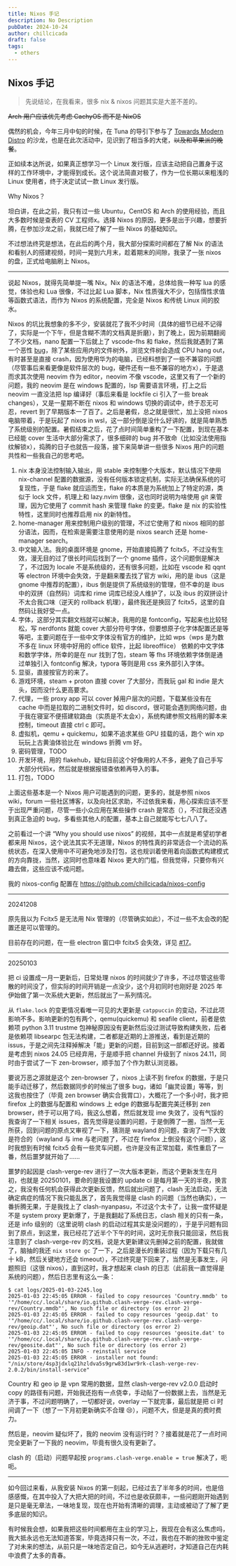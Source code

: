 ```yaml
---
title: Nixos 手记
description: No Description
pubDate: 2024-10-24
author: chillcicada
draft: false
tags:
  - others
---
```


## Nixos 手记

> 先说结论，在我看来，很多 nix & nixos 问题其实是大差不差的。

~~Arch 用户应该优先考虑 CachyOS 而不是 NixOS~~

偶然的机会，今年三月中旬的时候，在 Tuna 的导引下参与了 [Towards Modern Distro](https://tuna.moe/event/2024/towards-modern-distro/) 的沙龙，也是在此次活动中，见识到了相当多的大佬，~~以及和苹果派的晚餐~~。

正如续本达所说，如果真正想学习一个 Linux 发行版，应该主动把自己置身于这样的工作环境中，才能得到成长。这个说法简直对极了，作为一位长期以来粗浅的 Linux 使用者，终于决定试试一款 Linux 发行版。

Why Nixos？

坦白讲，在此之前，我只有过一些 Ubuntu，CentOS 和 Arch 的使用经验，而且大多数时候是查表的 CV 工程师x。选择 Nixos 的原因，更多是出于兴趣，想要折腾，在参加沙龙之前，我就已经了解了一些 Nixos 的基础知识。

不过想法终究是想法，在此后的两个月，我大部分探索时间都在了解 Nix 的语法和看别人的搭建视频，时间一晃到六月末，趁着期末的间隙，我录了一张 nixos 的盘，正式给电脑刷上 Nixos。

---

说起 Nixos，就得先简单提一嘴 Nix。Nix 的语法不难，总体给我一种写 lua 的感觉，体验也和 Lua 很像，不过比起 Lua 脚本，Nix 性质强大不少，包括惰性求值等函数式语法，而作为 Nixos 的系统配置，完全是 Nixos 和传统 Linux 间的胶水。

Nixos 的坑比我想象的多不少，安装就花了我不少时间（具体的细节已经不记得了，实际是一个下午，但是含糊不清的文档真是折磨），到了晚上，因为前期翻阅了不少文档，nano 配置一下后就上了 vscode-fhs 和 flake，然后我就遇到了第一个恶性 [bug](https://github.com/chillcicada/nixos-config/issues/5)，除了某些应用内的文件树外，浏览文件树会造成 CPU hang out，有时甚至是直接 crash，因为使用华为的电脑，已经料想到了一些不兼容的问题（尽管事后来看更像是软件层次的 bug，硬件还有一些不兼容的地方x），于是退而求其次使用 neovim 作为 editor，neovim 不像 vscode，这里又有了一个新的问题，我的 neovim 是在 windows 配置的，lsp 需要语言环境，打上之后 neovim 一直没法把 lsp 编译好（事后来看是 lockfile ci 引入了一些 break changes），又是一星期不断在 nixos 和 windows 切换的调试中，终于忍无可忍，revert 到了早期版本一了百了。之后是暑假，总之就是很忙，加上没把 nixos 电脑带着，于是玩起了 nixos in wsl，这一部分倒是没什么好讲的，就是简单熟悉了系统级别的配置。暑假结束之后，花了点时间简单重构了一下配置，到现在基本已经能 cover 生活中大部分需求了，很多细碎的 bug 并不致命（比如没法使用指纹解锁x），捣腾的日子也就告一段落，接下来简单讲一些很多 Nixos 用户的问题共性和一些我自己的思考吧。

1. nix 本身没法控制输入输出，用 stable 来控制整个大版本，默认情况下使用 nix-channel 配置的数据源，没有任何版本锁定机制，实际无法确保系统的可复现性，于是 flake 就应运而生，flake 的本质是为系统加上了特定的源，类似于 lock 文件，机理上和 lazy.nvim 很像，这也同时说明为啥使用 git 来管理，因为它使用了 commit hash 来管理 flake 的变更。flake 是 nix 的实验性特性，这里同时也推荐启用 nix 的新特性。
2. home-manager 用来控制用户级别的管理，不过它使用了和 nixos 相同的部分语法，因而，在检索是需要注意使用的是 nixos search 还是 home-manager search。
3. 中文输入法。我的桌面环境是 gnome，开始直接捣腾了 fcitx5，不过没有生效，漫无目的过了很长时间后找到了一个 gnome 插件，这个问题倒是解决了，不过因为 locale 不是系统级的，还有很多问题，比如在 vscode 和 qqnt 等 electron 环境中会失效，于是翻来覆去找了官方 wiki，用的是 ibus（这是 gnome 中推荐的配置），ibus 倒是提供了系统级别的管理，但不幸的是 ibus 中的双拼（自然码）词库和 rime 词库已经没人维护了，以及 ibus 的双拼设计不太合我口味（逆天的 rollback 机理），最终我还是换回了 fcitx5，这里的自然码让我好受一点。
4. 字体，这部分其实翻文档就可以解决，我用的是 fontconfig，写起来也比较轻松，写 nerdfonts 就能 cover 大部分符号字体，但要想原子化字体配置还是等等吧，主要问题在于一些中文字体没有官方的维护，比如 wps（wps 是为数不多在 linux 环境中好用的 office 软件，比起 libreoffiice） 依赖的中文字体和数学字体，所幸的是在 nur 找到了包，steam 等 fhs 环境依赖字体倒是通过单独引入 fontconfig 解决，typora 等则是用 css 来外部引入字体。
5. 显驱，直接按官方的来了。
6. 游戏环境，steam + proton 直接 cover 了大部分，而我玩 gal 和 indie 是大头，因而没什么更高要求。
7. 代理，一些 proxy app 可以 cover 掉用户层次的问题，下载某些没有在 cache 中而是拉取的二进制文件时，如 discord，很可能会遇到网络问题，由于我在寝室不便搭建软路由（实质是不太会x），系统构建参照文档用的脚本来控制，timeout 直接 ctrl c 即可。
8. 虚拟机，qemu + quickemu，如果不追求某些 GPU 挂载的话，跑个 win xp 玩玩上古黄油体验比在 windows 折腾 vm 好。
9. 密码管理，TODO
10. 开发环境，用的 flakehub，疑似目前这个好像用的人不多，避免了自己手写大部分代码x，然后就是根据报错查依赖再导入的事。
11. 打包，TODO

上面这些基本是一个 Nixos 用户可能遇到的问题，更多的，就是参照 nixos wiki，forum 一些社区博客，以及向社区求助，不过依我来看，用心探索应该不至于出现严重问题，尽管一些小众应用在某些操作 crash 是常态（），不过我还没遇到真正急迫的 bug，多看些其他人的配置，基本上自己就能写七七八八了。

之前看过一个讲 “Why you should use nixos” 的视频，其中一点就是希望初学者都来用 Nixos，这个说法其实不无道理，Nixos 的特性真的非常适合一个流动的系统状态，在深入使用中不可避免地涉及打包，这也规训着使用着向函数式构建模式的方向靠拢，当然，这同时也意味着 Nixos 更大的门槛，但我觉得，只要你有兴趣去做，这些应该不成问题。

我的 nixos-config 配置在 <https://github.com/chillcicada/nixos-config>

---

20241208

原先我以为 Fcitx5 是无法用 Nix 管理的（尽管确实如此），不过一些不太会改的配置还是可以管理的。

目前存在的问题，在一些 electron 窗口中 fcitx5 会失效，详见 [#17](https://github.com/chillcicada/nixos-config/issues/17)。

---

20250103

把 ci 设置成一月一更新后，日常处理 nixos 的时间就少了许多，不过尽管这些零散的时间没了，但实际的时间开销是一点没少，这个月初同时也刚好是 2025 年伊始做了第一次系统大更新，然后就出了一系列情况。

从 `flake.lock` 的变更情况看唯一可见的大更新是 `catppuccin` 的变动，不过此项影响不多。影响更新的包有两个，qemu(quickemu) 和 seafile client，前者是依赖项 python 3.11 trustme 包神秘原因没有更新然后没过测试导致构建失败，后者是依赖项 libsearpc 包无法构建，二者都是近期的上游推送，看到是近期的 issus，于是之间先注释掉解决「能」更新的问题，目前到这一部都还好说。接着是考虑到 nixos 24.05 已经弃用，于是顺手把 channel 升级到了 nixos 24.11，同时由于尝试了一下 zen-browser，顺手加了个作为默认浏览器。

要说万恶之源就是这个 zen-browser 了，nixos 上读不到 firefox 的数据，于是只能手动迁移了，然后数据同步的时候出了很多 bug，诸如「幽灵设置」等等，到这我也按住了（毕竟 zen browser 确实合我胃口），大概花了一个多小时，我才把 firefox 上的数据与配置和 windows 上 edge 的数据与配置完美迁移到 zen browser，终于可以用了吗，我这么想着，然后就发现 ime 失效了，没有气馁的我查询了一下相关 issues，首先觉得是设置的问题，于是倒腾了一圈，当然一无所获，回到问题的原点又审视了一下，猜测是 wayland 的问题，查询了一下大致是符合的（wayland 与 ime 与老问题了，不过在 firefox 上倒没有这个问题），这时我想到有时候 fcitx5 会有一些灵车问题，也许是没有正常加载，索性重启了一番，然后噩梦就开始了……

噩梦的起因是 clash-verge-rev 进行了一次大版本更新，而这个更新发生在月初，也就是 20250101，要命的是我设置的 update ci 是每月第一天的半夜，换言之，我没有任何机会获得此次更新反馈，然后就出问题了，clash 无法启动，无法确定病症的情况下我只能乱医了，首先我觉得是 clash 的问题（当然也确实），一番折腾无果，于是我找上了 clash-nyanpasu，不过这个太卡了，让我一度怀疑是不是 system proxy 更新爆了，于是我翻起了系统日志，clash 相关的只有一条，还是 info 级别的（这里说明 clash 的启动过程其实是没问题的），于是乎问题有回到了原点，到这里，我已经花了近半个下午的时间，这时无奈我只能回滚，然后我注意到了 clash-verge-rev 的文档，说是大更新建议先删掉之前的配置，我就做了，脑抽的我还 `nix store gc` 了一下，之后是漫长的重装过程（因为下载只有几十 kB，然后关键地方还会 timeout），不过终究是下回来了，当然是无事发生，问题照旧（这很 nixos），直到这时，我才想起来 clash 的日志（此前我一直觉得是系统的问题），然后日志里有这么一条：

```log
$ cat logs/2025-01-03-2245.log
2025-01-03 22:45:05 ERROR - failed to copy resources 'Country.mmdb' to '"/home/cc/.local/share/io.github.clash-verge-rev.clash-verge-rev/Country.mmdb"', No such file or directory (os error 2)
2025-01-03 22:45:05 ERROR - failed to copy resources 'geoip.dat' to '"/home/cc/.local/share/io.github.clash-verge-rev.clash-verge-rev/geoip.dat"', No such file or directory (os error 2)
2025-01-03 22:45:05 ERROR - failed to copy resources 'geosite.dat' to '"/home/cc/.local/share/io.github.clash-verge-rev.clash-verge-rev/geosite.dat"', No such file or directory (os error 2)
2025-01-03 22:45:05 INFO - reinstall service
2025-01-03 22:45:05 ERROR - installer not found: "/nix/store/4sp3jdxlq21hzldva5s9grw83d1wr9rk-clash-verge-rev-2.0.2/bin/install-service"
```

Country 和 geo ip 是 vpn 常用的数据，显然 clash-verge-rev v2.0.0 启动时 copy 的路径有问题，开始我还抱有一点侥幸，手动贴了一份数据上去，当然是无济于事，不过问题明确了，一切都好说，overlay 一下就完事，最后就是把 ci 时间调了一下（想了一下月初更新确实不合理 :cry:），问题不大，但是是真的费时费力。

然后是，neovim 疑似坏了，我的 neovim 没有运行时？？接着就是花了一点时间完全更新了一下我的 neovim，毕竟有很久没有更新了。

clash 的（启动）问题早起按 `programs.clash-verge.enable = true` 解决了，呃呃。

---

如今回过来看，从我安装 Nixos 的第一刻起，已经过去了半年多的时间，也是倍感感慨，在其中投入了大把大把的时间，不过也是收获颇丰，一些问题刚开始遇到是只是毫无章法，一味地复现，现在也开始有清晰的调理，主动或被动了了解了更多底层的知识。

有时候我会想，如果我把这些时间都用在主业的学习上，我现在会有这么焦虑吗，我大抵永远也无法知道答案，毕竟选择只有一次，不过，我也在不断的挫败中鉴定了对未来的想法，从前只是一味地否定自己，如今无从逃避时，才知道自己在内耗中浪费了太多的青春。
